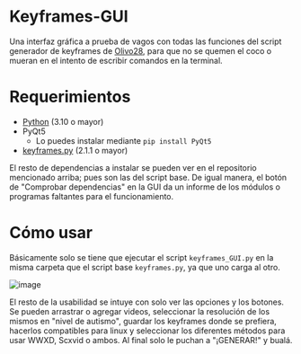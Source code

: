 # Keyframes-GUI
Una interfaz gráfica a prueba de vagos con todas las funciones del script generador de keyframes de [Olivo28](https://github.com/olivo28/Keyframes), para que no se quemen el coco o mueran en el intento de escribir comandos en la terminal.

# Requerimientos
* [Python](https://www.Python.org/downloads) (3.10 o mayor)
* PyQt5
  - Lo puedes instalar mediante `pip install PyQt5`
* [keyframes.py](https://github.com/olivo28/Keyframes/blob/main/keyframes.py) (2.1.1 o mayor)
 
El resto de dependencias a instalar se pueden ver en el repositorio mencionado arriba; pues son las del script base. De igual manera, el botón de "Comprobar dependencias" en la GUI da un informe de los módulos o programas faltantes para el funcionamiento.

 # Cómo usar
Básicamente solo se tiene que ejecutar el script `keyframes_GUI.py` en la misma carpeta que el script base `keyframes.py`, ya que uno carga al otro. 

![image](https://github.com/RcUchiha/Keyframes-GUI/assets/16442041/991357bc-8467-4698-9f5a-8e3e8292d30a)

El resto de la usabilidad se intuye con solo ver las opciones y los botones. Se pueden arrastrar o agregar videos, seleccionar la resolución de los mismos en "nivel de autismo", guardar los keyframes donde se prefiera, hacerlos compatibles para linux y seleccionar los diferentes métodos para usar WWXD, Scxvid o ambos. Al final solo le puchan a "¡GENERAR!" y bualá. 
